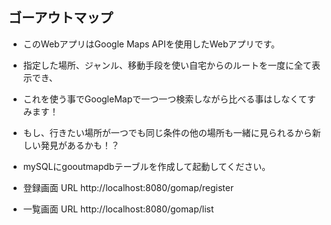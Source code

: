 ## ゴーアウトマップ
* このWebアプリはGoogle Maps APIを使用したWebアプリです。
* 指定した場所、ジャンル、移動手段を使い自宅からのルートを一度に全て表示でき、
* これを使う事でGoogleMapで一つ一つ検索しながら比べる事はしなくてすみます！


* もし、行きたい場所が一つでも同じ条件の他の場所も一緒に見られるから新しい発見があるかも！？


* mySQLにgooutmapdbテーブルを作成して起動してください。
* 登録画面 URL http://localhost:8080/gomap/register
* 一覧画面 URL http://localhost:8080/gomap/list
